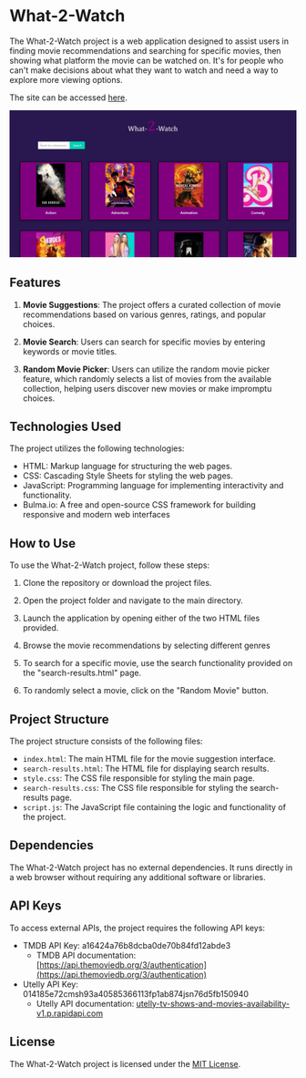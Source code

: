 # What-2-Watch

The What-2-Watch project is a web application designed to assist users in finding movie recommendations and searching for specific movies, then showing what platform the movie can be watched on. It's for people who can't make decisions about what they want to watch and need a way to explore more viewing options.

The site can be accessed [here](https://jonesmatr.github.io/What-2-Watch/).

![What-2-Watch](./assets/img/Website-Screenshot.jpg)

## Features

1. **Movie Suggestions**: The project offers a curated collection of movie recommendations based on various genres, ratings, and popular choices.

2. **Movie Search**: Users can search for specific movies by entering keywords or movie titles.

3. **Random Movie Picker**: Users can utilize the random movie picker feature, which randomly selects a list of movies from the available collection, helping users discover new movies or make impromptu choices.

## Technologies Used

The project utilizes the following technologies:

- HTML: Markup language for structuring the web pages.
- CSS: Cascading Style Sheets for styling the web pages.
- JavaScript: Programming language for implementing interactivity and functionality.
- Bulma.io:  A free and open-source CSS framework for building responsive and modern web interfaces

## How to Use

To use the What-2-Watch project, follow these steps:

1. Clone the repository or download the project files.

2. Open the project folder and navigate to the main directory.

3. Launch the application by opening either of the two HTML files provided.

4. Browse the movie recommendations by selecting different genres
   
6. To search for a specific movie, use the search functionality provided on the "search-results.html" page.

7. To randomly select a movie, click on the "Random Movie" button.

## Project Structure

The project structure consists of the following files:

- `index.html`: The main HTML file for the movie suggestion interface.
- `search-results.html`: The HTML file for displaying search results.
- `style.css`: The CSS file responsible for styling the main page.
- `search-results.css`: The CSS file responsible for styling the search-results page.
- `script.js`: The JavaScript file containing the logic and functionality of the project.

## Dependencies

The What-2-Watch project has no external dependencies. It runs directly in a web browser without requiring any additional software or libraries.

## API Keys

To access external APIs, the project requires the following API keys:

- TMDB API Key: a16424a76b8dcba0de70b84fd12abde3
  - TMDB API documentation: [https://api.themoviedb.org/3/authentication](https://api.themoviedb.org/3/authentication)
- Utelly API Key: 014185e72cmsh93a40585366113fp1ab874jsn76d5fb150940
  - Utelly API documentation: [utelly-tv-shows-and-movies-availability-v1.p.rapidapi.com](utelly-tv-shows-and-movies-availability-v1.p.rapidapi.com)


## License

The What-2-Watch project is licensed under the [MIT License](LICENSE).

